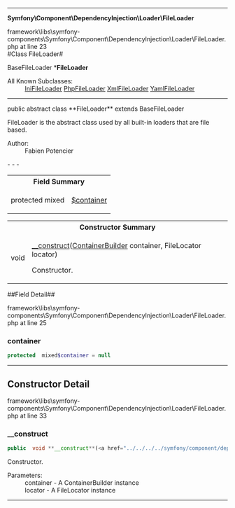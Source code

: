 - - -

**Symfony\Component\DependencyInjection\Loader\FileLoader**
<div class="location">framework\libs\symfony-components\Symfony\Component\DependencyInjection\Loader\FileLoader.php at line 23</div>
#Class FileLoader#

BaseFileLoader
***FileLoader**


<dl>
<dt>All Known Subclasses:</dt>
<dd><a href="https://github.com/JeyDotC/Hirudo-docs/blob/master/symfony/component/dependencyinjection/loader/inifileloader.html">IniFileLoader</a> <a href="https://github.com/JeyDotC/Hirudo-docs/blob/master/symfony/component/dependencyinjection/loader/phpfileloader.html">PhpFileLoader</a> <a href="https://github.com/JeyDotC/Hirudo-docs/blob/master/symfony/component/dependencyinjection/loader/xmlfileloader.html">XmlFileLoader</a> <a href="https://github.com/JeyDotC/Hirudo-docs/blob/master/symfony/component/dependencyinjection/loader/yamlfileloader.html">YamlFileLoader</a> </dd>
</dl>

- - -

<p class="signature">public abstract  class **FileLoader**
extends BaseFileLoader

</p>

<div class="comment" id="overview_description"><p>FileLoader is the abstract class used by all built-in loaders that are file based.</p></div>

<dl>
<dt>Author:</dt>
<dd>Fabien Potencier <fabien@symfony.com></dd>
</dl>
- - -

<table id="summary_field">
<tr><th colspan="2">Field Summary</th></tr>
<tr>
<td class="type">protected  mixed</td>
<td class="description"><p class="name"><a href="#container">$container</a></p></td>
</tr>
</table>

<table id="summary_constructor">
<tr><th colspan="2">Constructor Summary</th></tr>
<tr>
<td class="type"> void</td>
<td class="description"><p class="name"><a href="#__construct">__construct</a>(<a href="../../../../symfony/component/dependencyinjection/containerbuilder.html">ContainerBuilder</a> container, FileLocator locator)</p><p class="description">Constructor.</p></td>
</tr>
</table>

##Field Detail##
<div class="location">framework\libs\symfony-components\Symfony\Component\DependencyInjection\Loader\FileLoader.php at line 25</div>
<h3 id="container">container</h3>

```php
protected  mixed$container = null
```
<div class="details">
</div>

- - -

<h2 id="detail_method">Constructor Detail</h2>
<div class="location">framework\libs\symfony-components\Symfony\Component\DependencyInjection\Loader\FileLoader.php at line 33</div>
<h3 id="__construct()">__construct</h3>

```php
public  void **__construct**(<a href="../../../../symfony/component/dependencyinjection/containerbuilder.html">ContainerBuilder</a> container, FileLocator locator)
```
<div class="details">
<p>Constructor.</p><dl>
<dt>Parameters:</dt>
<dd>container - A ContainerBuilder instance</dd>
<dd>locator - A FileLocator instance</dd>
</dl>
</div>

- - -

